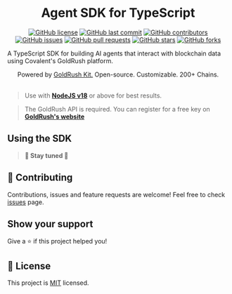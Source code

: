 <div align="center">

# Agent SDK for TypeScript

[![GitHub license](https://img.shields.io/github/license/shovon/covalent-agent-sdk)](https://github.com/shovon/covalent-agent-sdk/blob/main/LICENSE)
[![GitHub last commit](https://img.shields.io/github/last-commit/shovon/covalent-agent-sdk)](https://github.com/shovon/covalent-agent-sdk/commits/main)
[![GitHub contributors](https://img.shields.io/github/contributors/shovon/covalent-agent-sdk)](https://github.com/shovon/covalent-agent-sdk/graphs/contributors)
[![GitHub issues](https://img.shields.io/github/issues/shovon/covalent-agent-sdk)](https://github.com/shovon/covalent-agent-sdk/issues)
[![GitHub pull requests](https://img.shields.io/github/issues-pr/shovon/covalent-agent-sdk)](https://github.com/shovon/covalent-agent-sdk/pulls)
[![GitHub stars](https://img.shields.io/github/stars/shovon/covalent-agent-sdk)](https://github.com/shovon/covalent-agent-sdk/stargazers)
[![GitHub forks](https://img.shields.io/github/forks/shovon/covalent-agent-sdk)](https://github.com/shovon/covalent-agent-sdk/network/members)

</div>

<p>A TypeScript SDK for building AI agents that interact with blockchain data using Covalent's GoldRush platform.</p>

<div align="center">
Powered by <span><a href="https://github.com/covalenthq/goldrush-kit">GoldRush Kit.</a></span> Open-source. Customizable. 200+ Chains.
</div>

<br />

> Use with **[NodeJS v18](https://nodejs.org/en)** or above for best results.

> The GoldRush API is required. You can register for a free key on **[GoldRush's website](https://goldrush.dev/platform/auth/login/)**

## Using the SDK

> **🚧 Stay tuned 🚧**

## 🤝 Contributing

Contributions, issues and feature requests are welcome!
Feel free to check <a href="https://github.com/shovon/covalent-agent-sdk/issues">issues</a> page.

## Show your support

Give a ⭐️ if this project helped you!

## 📝 License

This project is <a href="https://github.com/shovon/covalent-agent-sdk/blob/main/LICENSE">MIT</a> licensed.
